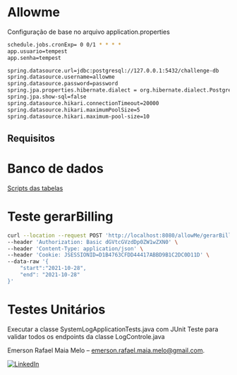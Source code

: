 # Allowme

Configuração de base no arquivo application.properties

```sh
schedule.jobs.cronExp= 0 0/1 * * * *
app.usuario=tempest
app.senha=tempest

spring.datasource.url=jdbc:postgresql://127.0.0.1:5432/challenge-db
spring.datasource.username=allowme
spring.datasource.password=password
spring.jpa.properties.hibernate.dialect = org.hibernate.dialect.PostgreSQLDialect
spring.jpa.show-sql=false
spring.datasource.hikari.connectionTimeout=20000
spring.datasource.hikari.maximumPoolSize=5
spring.datasource.hikari.maximum-pool-size=10 
```
## Requisitos

# Banco de dados

[Scripts das tabelas](https://github.com/EmersonRafael/allowme/tree/master/src/main/resources/Scripts)

# Teste gerarBilling 

```sh
curl --location --request POST 'http://localhost:8080/allowMe/gerarBilling' \
--header 'Authorization: Basic dGVtcGVzdDp0ZW1wZXN0' \
--header 'Content-Type: application/json' \
--header 'Cookie: JSESSIONID=D1B4763CFDD44417ABBD9B1C2DC0D11D' \
--data-raw '{
    "start":"2021-10-28",
    "end": "2021-10-28"
}'
```
# Testes Unitários

Executar a classe SystemLogApplicationTests.java com JUnit Teste para validar todos os endpoints da classe LogControle.java

Emerson Rafael Maia Melo – emerson.rafael.maia.melo@gmail.com.

[![LinkedIn](https://camo.githubusercontent.com/c456ce1e22c379a6ff198bbb3a2d96f24fc94408/68747470733a2f2f696d672e736869656c64732e696f2f62616467652f2d4c696e6b6564496e2d626c61636b2e7376673f7374796c653d666c61742d737175617265266c6f676f3d6c696e6b6564696e26636f6c6f72423d353535)](https://www.linkedin.com/in/emerson-rafael-20479461/)

